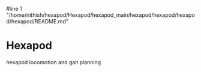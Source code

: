 #line 1 "/home/nithish/hexapod/Hexapod/hexapod_main/hexapod/hexapod/hexapod/hexapod/README.md"
# Hexapod
hexapod locomotion and gait planning
